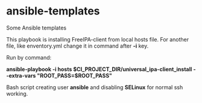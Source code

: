 # ansible-templates
Some Ansible templates 

This playbook is installing FreeIPA-client from local hosts file. For another file, like enventory.yml change it in command after **-i** key.

Run by command:

**ansible-playbook -i hosts $CI_PROJECT_DIR/universal_ipa-client_install --extra-vars "ROOT_PASS=$ROOT_PASS"**

Bash script creating user **ansible** and disabling **SELinux** for normal ssh working.
